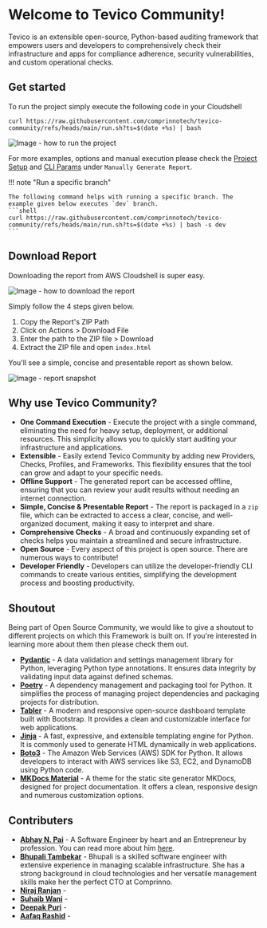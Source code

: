# Welcome to Tevico Community!

Tevico is an extensible open-source, Python-based auditing framework that empowers users and developers to comprehensively check their infrastructure and apps for compliance adherence, security vulnerabilities, and custom operational checks.

## Get started

To run the project simply execute the following code in your Cloudshell

```shell
curl https://raw.githubusercontent.com/comprinnotech/tevico-community/refs/heads/main/run.sh?ts=$(date +%s) | bash
```

<!-- ![Image - how to run the project](assets/how-to-run-project.gif) -->
![Image - how to run the project](https://assets.tevi.co/COMMUNITY/how_to_run_project.gif)

For more examples, options and manual execution please check the [Project Setup](project-setup.md) and [CLI Params](cli-params.md) under `Manually Generate Report`.

!!! note "Run a specific branch"

    The following command helps with running a specific branch. The example given below executes `dev` branch.
    ```shell
    curl https://raw.githubusercontent.com/comprinnotech/tevico-community/refs/heads/main/run.sh?ts=$(date +%s) | bash -s dev
    ```

## Download Report

Downloading the report from AWS Cloudshell is super easy.

![Image - how to download the report](https://assets.tevi.co/COMMUNITY/download_report.gif)

Simply follow the 4 steps given below.

1. Copy the Report's ZIP Path
2. Click on Actions > Download File
3. Enter the path to the ZIP file > Download
4. Extract the ZIP file and open `index.html`

You'll see a simple, concise and presentable report as shown below.

![Image - report snapshot](https://assets.tevi.co/COMMUNITY/report_snapshot.png)

## Why use Tevico Community?

* **One Command Execution** - Execute the project with a single command, eliminating the need for heavy setup, deployment, or additional resources. This simplicity allows you to quickly start auditing your infrastructure and applications.
* **Extensible** - Easily extend Tevico Community by adding new Providers, Checks, Profiles, and Frameworks. This flexibility ensures that the tool can grow and adapt to your specific needs.
* **Offline Support** - The generated report can be accessed offline, ensuring that you can review your audit results without needing an internet connection.
* **Simple, Concise & Presentable Report** - The report is packaged in a `zip` file, which can be extracted to access a clear, concise, and well-organized document, making it easy to interpret and share.
* **Comprehensive Checks** - A broad and continuously expanding set of checks helps you maintain a streamlined and secure infrastructure.
* **Open Source** - Every aspect of this project is open source. There are numerous ways to contribute!
* **Developer Friendly** - Developers can utilize the developer-friendly CLI commands to create various entities, simplifying the development process and boosting productivity.


## Shoutout

Being part of Open Source Community, we would like to give a shoutout to different projects on which this Framework is built on. If you're interested in learning more about them then please check them out.

* **[Pydantic](https://docs.pydantic.dev/latest/)** - A data validation and settings management library for Python, leveraging Python type annotations. It ensures data integrity by validating input data against defined schemas.
* **[Poetry](https://python-poetry.org/)** - A dependency management and packaging tool for Python. It simplifies the process of managing project dependencies and packaging projects for distribution.
* **[Tabler](https://tabler.io/admin-template)** - A modern and responsive open-source dashboard template built with Bootstrap. It provides a clean and customizable interface for web applications.
* **[Jinja](https://jinja.palletsprojects.com/en/stable/)** - A fast, expressive, and extensible templating engine for Python. It is commonly used to generate HTML dynamically in web applications.
* **[Boto3](https://boto3.amazonaws.com/v1/documentation/api/latest/index.html)** - The Amazon Web Services (AWS) SDK for Python. It allows developers to interact with AWS services like S3, EC2, and DynamoDB using Python code.
* **[MKDocs Material](https://squidfunk.github.io/mkdocs-material/)** - A theme for the static site generator MKDocs, designed for project documentation. It offers a clean, responsive design and numerous customization options.

## Contributers

* **[Abhay N. Pai](https://github.com/abhaynpai)** - A Software Engineer by heart and an Entrepreneur by profession. You can read more about him [here](https://abhaypai.com).
* **[Bhupali Tambekar](https://www.linkedin.com/in/bhupali-tambekar-627343a3/)** - Bhupali is a skilled software engineer with extensive experience in managing scalable infrastructure. She has a strong background in cloud technologies and her versatile management skills make her the perfect CTO at Comprinno.
* **[Niraj Ranjan]()** -
* **[Suhaib Wani]()** -
* **[Deepak Puri]()** -
* **[Aafaq Rashid]()** -